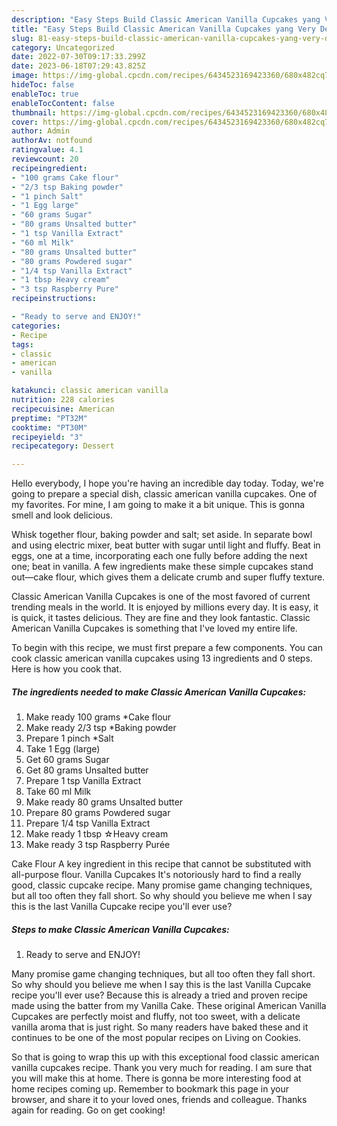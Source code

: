 ```yaml
---
description: "Easy Steps Build Classic American Vanilla Cupcakes yang Very Delicious"
title: "Easy Steps Build Classic American Vanilla Cupcakes yang Very Delicious"
slug: 81-easy-steps-build-classic-american-vanilla-cupcakes-yang-very-delicious
category: Uncategorized
date: 2022-07-30T09:17:33.299Z
date: 2023-06-18T07:29:43.825Z
image: https://img-global.cpcdn.com/recipes/6434523169423360/680x482cq70/classic-american-vanilla-cupcakes-recipe-main-photo.jpg
hideToc: false
enableToc: true
enableTocContent: false
thumbnail: https://img-global.cpcdn.com/recipes/6434523169423360/680x482cq70/classic-american-vanilla-cupcakes-recipe-main-photo.jpg
cover: https://img-global.cpcdn.com/recipes/6434523169423360/680x482cq70/classic-american-vanilla-cupcakes-recipe-main-photo.jpg
author: Admin
authorAv: notfound
ratingvalue: 4.1
reviewcount: 20
recipeingredient:
- "100 grams Cake flour"
- "2/3 tsp Baking powder"
- "1 pinch Salt"
- "1 Egg large"
- "60 grams Sugar"
- "80 grams Unsalted butter"
- "1 tsp Vanilla Extract"
- "60 ml Milk"
- "80 grams Unsalted butter"
- "80 grams Powdered sugar"
- "1/4 tsp Vanilla Extract"
- "1 tbsp Heavy cream"
- "3 tsp Raspberry Pure"
recipeinstructions:

- "Ready to serve and ENJOY!"
categories:
- Recipe
tags:
- classic
- american
- vanilla

katakunci: classic american vanilla 
nutrition: 228 calories
recipecuisine: American
preptime: "PT32M"
cooktime: "PT30M"
recipeyield: "3"
recipecategory: Dessert

---
```



Hello everybody, I hope you're having an incredible day today. Today, we're going to prepare a special dish, classic american vanilla cupcakes. One of my favorites. For mine, I am going to make it a bit unique. This is gonna smell and look delicious.

Whisk together flour, baking powder and salt; set aside. In separate bowl and using electric mixer, beat butter with sugar until light and fluffy. Beat in eggs, one at a time, incorporating each one fully before adding the next one; beat in vanilla. A few ingredients make these simple cupcakes stand out—cake flour, which gives them a delicate crumb and super fluffy texture.

Classic American Vanilla Cupcakes is one of the most favored of current trending meals in the world. It is enjoyed by millions every day. It is easy, it is quick, it tastes delicious. They are fine and they look fantastic. Classic American Vanilla Cupcakes is something that I've loved my entire life.


To begin with this recipe, we must first prepare a few components. You can cook classic american vanilla cupcakes using 13 ingredients and 0 steps. Here is how you cook that.

<!--inarticleads1-->

##### The ingredients needed to make Classic American Vanilla Cupcakes:

1. Make ready 100 grams *Cake flour
1. Make ready 2/3 tsp *Baking powder
1. Prepare 1 pinch *Salt
1. Take 1 Egg (large)
1. Get 60 grams Sugar
1. Get 80 grams Unsalted butter
1. Prepare 1 tsp Vanilla Extract
1. Take 60 ml Milk
1. Make ready 80 grams Unsalted butter
1. Prepare 80 grams Powdered sugar
1. Prepare 1/4 tsp Vanilla Extract
1. Make ready 1 tbsp ☆Heavy cream
1. Make ready 3 tsp Raspberry Purée


Cake Flour A key ingredient in this recipe that cannot be substituted with all-purpose flour. Vanilla Cupcakes It&#39;s notoriously hard to find a really good, classic cupcake recipe. Many promise game changing techniques, but all too often they fall short. So why should you believe me when I say this is the last Vanilla Cupcake recipe you&#39;ll ever use? 

<!--inarticleads2-->

##### Steps to make Classic American Vanilla Cupcakes:


1. Ready to serve and ENJOY!

Many promise game changing techniques, but all too often they fall short. So why should you believe me when I say this is the last Vanilla Cupcake recipe you&#39;ll ever use? Because this is already a tried and proven recipe made using the batter from my Vanilla Cake. These original American Vanilla Cupcakes are perfectly moist and fluffy, not too sweet, with a delicate vanilla aroma that is just right. So many readers have baked these and it continues to be one of the most popular recipes on Living on Cookies. 

So that is going to wrap this up with this exceptional food classic american vanilla cupcakes recipe. Thank you very much for reading. I am sure that you will make this at home. There is gonna be more interesting food at home recipes coming up. Remember to bookmark this page in your browser, and share it to your loved ones, friends and colleague. Thanks again for reading. Go on get cooking!
